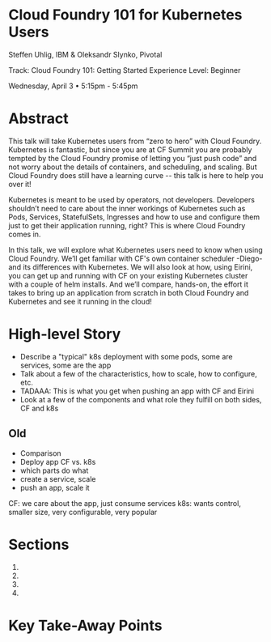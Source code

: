 # Cloud Foundry 101 for Kubernetes Users
Steffen Uhlig, IBM & Oleksandr Slynko, Pivotal

Track: Cloud Foundry 101: Getting Started
Experience Level: Beginner

Wednesday, April 3 • 5:15pm - 5:45pm

# Abstract

This talk will take Kubernetes users from “zero to hero” with Cloud Foundry. Kubernetes is fantastic, but since you are at CF Summit you are probably tempted by the Cloud Foundry promise of letting you “just push code” and not worry about the details of containers, and scheduling, and scaling. But Cloud Foundry does still have a learning curve -- this talk is here to help you over it!

Kubernetes is meant to be used by operators, not developers. Developers shouldn’t need to care about the inner workings of Kubernetes such as Pods, Services, StatefulSets, Ingresses and how to use and configure them just to get their application running, right? This is where Cloud Foundry comes in.

In this talk, we will explore what Kubernetes users need to know when using Cloud Foundry. We’ll get familiar with CF's own container scheduler -Diego- and its differences with Kubernetes. We will also look at how, using Eirini, you can get up and running with CF on your existing Kubernetes cluster with a couple of helm installs. And we’ll compare, hands-on, the effort it takes to bring up an application from scratch in both Cloud Foundry and Kubernetes and see it running in the cloud!

# High-level Story

* Describe a "typical" k8s deployment with some pods, some are services, some are the app
* Talk about a few of the characteristics, how to scale, how to configure, etc.
* TADAAA: This is what you get when pushing an app with CF and Eirini
* Look at a few of the components and what role they fulfill on both sides, CF and k8s

## Old

* Comparison
* Deploy app
  CF vs. k8s
* which parts do what
* create a service, scale
* push an app, scale it

CF: we care about the app, just consume services
k8s: wants control, smaller size, very configurable, very popular

# Sections

1.
1.
1.
1.

# Key Take-Away Points
